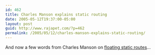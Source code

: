 ```yaml
---
id: 462
title: Charles Manson explains static routing
date: 2005-05-12T19:37:00-05:00
layout: post
guid: http://www.rajapet.com/?p=462
permalink: /2005/05/12/charles-manson-explains-static-routing/
---
```

And now a few words from Charles Manson on [floating static routes](http://www.routergod.com/charlesmanson/)&#8230;